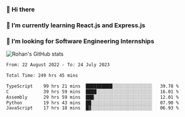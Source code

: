 ### 👋 Hi there 

<!--
**rohznmdev/rohznmdev** is a ✨ _special_ ✨ repository because its `README.md` (this file) appears on your GitHub profile.

Here are some ideas to get you started:

- 🔭 I’m currently working on ...
- 🌱 I’m currently learning Ruby and Ruby on Rails
- 👯 I’m looking to collaborate on ...
- 🤔 I’m looking for help with ...
- 💬 Ask me about ...
- 📫 How to reach me: ...
- 😄 Pronouns: ...
- ⚡ Fun fact: ...
-->
### 🌱 I’m currently learning React.js and Express.js
### 🤔 I’m looking for Software Engineering Internships
![Rohan's GitHub stats](https://github-readme-stats.vercel.app/api?username=rohznmdev&theme=dark&show_icons=true)

<!--START_SECTION:waka-->

```txt
From: 22 August 2022 - To: 24 July 2023

Total Time: 249 hrs 45 mins

TypeScript    99 hrs 21 mins  ██████████░░░░░░░░░░░░░░░   39.78 %
C             39 hrs 59 mins  ████░░░░░░░░░░░░░░░░░░░░░   16.01 %
Assembly      29 hrs 59 mins  ███░░░░░░░░░░░░░░░░░░░░░░   12.01 %
Python        19 hrs 43 mins  ██░░░░░░░░░░░░░░░░░░░░░░░   07.90 %
JavaScript    17 hrs 18 mins  █▓░░░░░░░░░░░░░░░░░░░░░░░   06.93 %
```

<!--END_SECTION:waka-->
